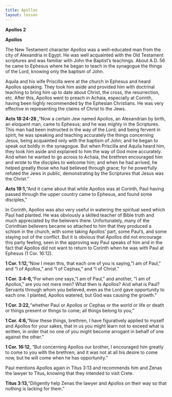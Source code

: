 ```yaml
---
title: Apollos
layout: lesson
---
```



**Apollos 2**

**Apollos**

The New Testament character Apollos was a well-educated man from the
city of Alexandria in Egypt. He was well acquainted with the Old
Testament scriptures and was familiar with John the Baptist’s teachings.
About A.D. 56 he came to Ephesus where he began to teach in the
synagogue the things of the Lord, knowing only the baptism of John.

Aquila and his wife Priscilla were at the church in Ephesus and heard
Apollos speaking. They took him aside and provided him with doctrinal
teaching to bring him up to date about Christ, the cross, the
resurrection, etc. After this, Apollos went to preach in Achaia,
especially at Corinth, having been highly recommended by the Ephesian
Christians. He was very effective in representing the claims of Christ
to the Jews.

**Acts 18:24-28 ,**“Now a certain Jew named Apollos, an Alexandrian by
birth, an eloquent man, came to Ephesus; and he was mighty in the
Scriptures. This man had been instructed in the way of the Lord; and
being fervent in spirit, he was speaking and teaching accurately the
things concerning Jesus, being acquainted only with the baptism of John;
and he began to speak out boldly in the synagogue. But when Priscilla
and Aquila heard him, they took him aside and explained to him the way
of God more accurately. And when he wanted to go across to Achaia, the
brethren encouraged him and wrote to the disciples to welcome him; and
when he had arrived, he helped greatly those who had believed through
grace; for he powerfully refuted the Jews in public, demonstrating by
the Scriptures that Jesus was the Christ.”

**Acts 19:1,**“And it came about that while Apollos was at Corinth, Paul
having passed through the upper country came to Ephesus, and found some
disciples,”

In Corinth, Apollos was also very useful in watering the spiritual seed
which Paul had planted. He was obviously a skilled teacher of Bible
truth and much appreciated by the believers there. Unfortunately, many
of the Corinthian believers became so attached to him that they produced
a schism in the church, with some taking Apollos’ part, some Paul’s, and
some staying out of the conflict. But it is obvious that Apollos did not
encourage this party feeling, seen in the approving way Paul speaks of
him and in the fact that Apollos did not want to return to Corinth when
he was with Paul at Ephesus (1 Cor. 16:12).

**1 Cor. 1:12,**“Now I mean this, that each one of you is saying,”I am
of Paul," and “I of Apollos,” and “I of Cephas,” and “I of Christ.”

**1 Cor. 3:4-6,**“For when one says,”I am of Paul," and another, “I am
of Apollos,” are you not mere men? What then is Apollos? And what is
Paul? Servants through whom you believed, even as the Lord gave
opportunity to each one. I planted, Apollos watered, but God was causing
the growth.”

**1 Cor. 3:22,**“whether Paul or Apollos or Cephas or the world or life
or death or things present or things to come; all things belong to you,”

**1 Cor. 4:6,**“Now these things, brethren, I have figuratively applied
to myself and Apollos for your sakes, that in us you might learn not to
exceed what is written, in order that no one of you might become
arrogant in behalf of one against the other.”

**1 Cor. 16:12,** “But concerning Apollos our brother, I encouraged him
greatly to come to you with the brethren; and it was not at all his
desire to come now, but he will come when he has opportunity.”

Paul mentions Apollos again in Titus 3:13 and recommends him and Zenas
the lawyer to Titus, knowing that they intended to visit Crete.

**Titus 3:13,**“Diligently help Zenas the lawyer and Apollos on their
way so that nothing is lacking for them.”

